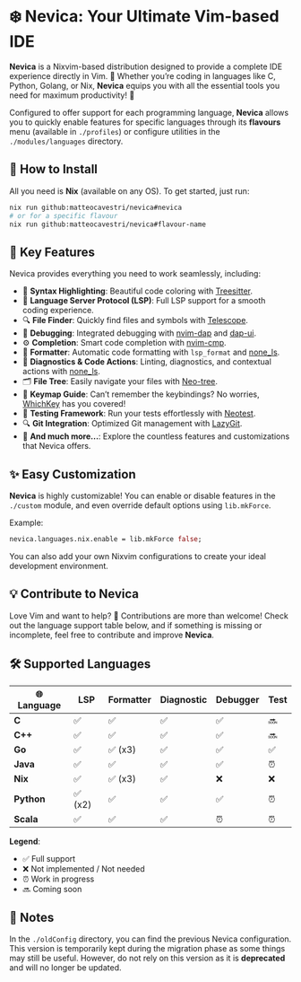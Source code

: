 # ❄️ Nevica: Your Ultimate Vim-based IDE

**Nevica** is a Nixvim-based distribution designed to provide a complete IDE experience directly in Vim. 🌟 Whether you’re coding in languages like C, Python, Golang, or Nix, **Nevica** equips you with all the essential tools you need for maximum productivity! 🚀

Configured to offer support for each programming language, **Nevica** allows you to quickly enable features for specific languages through its **flavours** menu (available in `./profiles`) or configure utilities in the `./modules/languages` directory.

## 🚀 **How to Install**

All you need is **Nix** (available on any OS). To get started, just run:

```bash
nix run github:matteocavestri/nevica#nevica
# or for a specific flavour
nix run github:matteocavestri/nevica#flavour-name
```

## 🔧 **Key Features**

Nevica provides everything you need to work seamlessly, including:

- 🎨 **Syntax Highlighting**: Beautiful code coloring with [Treesitter](https://github.com/nvim-treesitter/nvim-treesitter).
- 🧠 **Language Server Protocol (LSP)**: Full LSP support for a smooth coding experience.
- 🔍 **File Finder**: Quickly find files and symbols with [Telescope](https://github.com/nvim-telescope/telescope.nvim).
- 🐛 **Debugging**: Integrated debugging with [nvim-dap](https://github.com/mfussenegger/nvim-dap) and [dap-ui](https://github.com/rcarriga/nvim-dap-ui).
- ⚙️ **Completion**: Smart code completion with [nvim-cmp](https://github.com/hrsh7th/nvim-cmp).
- 📝 **Formatter**: Automatic code formatting with `lsp_format` and [none_ls](https://github.com/nvimtools/none-ls.nvim).
- 🚨 **Diagnostics & Code Actions**: Linting, diagnostics, and contextual actions with [none_ls](https://github.com/nvimtools/none-ls.nvim).
- 🗂️ **File Tree**: Easily navigate your files with [Neo-tree](https://github.com/nvim-neo-tree/neo-tree.nvim).
- 🎹 **Keymap Guide**: Can’t remember the keybindings? No worries, [WhichKey](https://github.com/folke/which-key.nvim) has you covered!
- 🧪 **Testing Framework**: Run your tests effortlessly with [Neotest](https://github.com/nvim-neotest/neotest).
- 🔍 **Git Integration**: Optimized Git management with [LazyGit](https://github.com/jesseduffield/lazygit).
- 🔧 **And much more...**: Explore the countless features and customizations that Nevica offers.

## ✨ **Easy Customization**

**Nevica** is highly customizable! You can enable or disable features in the `./custom` module, and even override default options using `lib.mkForce`.

Example:

```nix
nevica.languages.nix.enable = lib.mkForce false;
```

You can also add your own Nixvim configurations to create your ideal development environment.

## 💡 **Contribute to Nevica**

Love Vim and want to help? 🎉 Contributions are more than welcome! Check out the language support table below, and if something is missing or incomplete, feel free to contribute and improve **Nevica**.

## 🛠️ **Supported Languages**

| 🌐 Language | LSP     | Formatter | Diagnostic | Debugger | Test |
| ----------- | ------- | --------- | ---------- | -------- | ---- |
| **C**       | ✅      | ✅        | ✅         | ✅       | 🔜   |
| **C++**     | ✅      | ✅        | ✅         | ✅       | 🔜   |
| **Go**      | ✅      | ✅ (x3)   | ✅         | ✅       | ✅   |
| **Java**    | ✅      | ✅        | ✅         | ✅       | ⏰   |
| **Nix**     | ✅      | ✅ (x3)   | ✅         | ❌       | ❌   |
| **Python**  | ✅ (x2) | ✅        | ✅         | ✅       | ⏰   |
| **Scala**   | ✅      | ✅        | ✅         | ⏰       | ⏰   |

**Legend**:

- ✅ Full support
- ❌ Not implemented / Not needed
- ⏰ Work in progress
- 🔜 Coming soon

## 📝 **Notes**

In the `./oldConfig` directory, you can find the previous Nevica configuration. This version is temporarily kept during the migration phase as some things may still be useful. However, do not rely on this version as it is **deprecated** and will no longer be updated.
